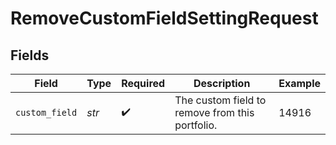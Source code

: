 # RemoveCustomFieldSettingRequest


## Fields

| Field                                           | Type                                            | Required                                        | Description                                     | Example                                         |
| ----------------------------------------------- | ----------------------------------------------- | ----------------------------------------------- | ----------------------------------------------- | ----------------------------------------------- |
| `custom_field`                                  | *str*                                           | :heavy_check_mark:                              | The custom field to remove from this portfolio. | 14916                                           |